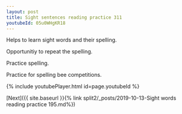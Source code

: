 ```yaml
---
layout: post
title: Sight sentences reading practice 311
youtubeId: 05u0WHgKR18
---
```

 
 
Helps to learn sight words and their spelling.

Opportunitiy to repeat the spelling. 

Practice spelling. 
 
Practice for spelling bee competitions. 
 
{% include youtubePlayer.html id=page.youtubeId %}
 
 

[Next]({{ site.baseurl }}{% link  split2/_posts/2019-10-13-Sight words reading practice 195.md%})
 
